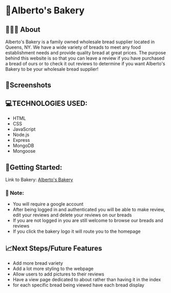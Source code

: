 # 🥖Alberto's Bakery

## 👨🏽‍🍳 About
Alberto's Bakery is a family owned wholesale bread supplier located in Queens, NY. We have a wide variety of breads to meet any food establishment needs and provide quality bread at great prices. The purpose behind this website is so that you can leave a review if you have purchased a bread of ours or to check it out reviews to determine if you want Alberto's Bakery to be your wholesale bread supplier!
## 📸Screenshots


## 💻TECHNOLOGIES USED:

- HTML
- CSS
- JavaScript
- Node.js
- Express 
- MongoDB
- Mongoose

## 🚀Getting Started:

Link to Bakery: [Alberto's Bakery](https://notyetdeployed.com)

### 📝 Note:
- You will require a google account 
- After being logged in and authenticated you will be able to make review, edit your reviews and delete your reviews on our breads
- If you are not logged in you are still welcome to browse our breads and reviews
- If you click the bakery logo it will route you to the homepage

## 📈Next Steps/Future Features
- Add more bread variety
- Add a lot more styling to the webpage
- Allow users to add pictures to their reviews
- Have a view page dedicated to about rather than having it in the index
- for each specific bread being viewed have each bread display